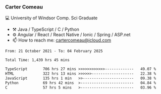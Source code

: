 ### Carter Comeau

💻 University of Windsor Comp. Sci Graduate

- ⚒️ Java / TypeScript / C / Python
- ⚙️ Angular / React / React Native / Ionic / Spring / ASP.net
- 📫 How to reach me: cartercomeau@icloud.com

<!--START_SECTION:waka-->

```txt
From: 21 October 2021 - To: 04 February 2025

Total Time: 1,439 hrs 45 mins

TypeScript       706 hrs 27 mins >>>>>>>>>>>>-------------   49.07 %
HTML             322 hrs 13 mins >>>>>>-------------------   22.38 %
JavaScript       135 hrs 1 min   >>-----------------------   09.38 %
Python           69 hrs 42 mins  >------------------------   04.84 %
C                57 hrs 5 mins   >------------------------   03.96 %
```

<!--END_SECTION:waka-->
